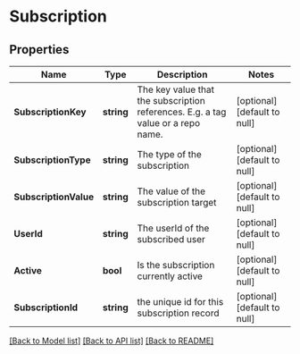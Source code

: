 # Subscription

## Properties
Name | Type | Description | Notes
------------ | ------------- | ------------- | -------------
**SubscriptionKey** | **string** | The key value that the subscription references. E.g. a tag value or a repo name. | [optional] [default to null]
**SubscriptionType** | **string** | The type of the subscription | [optional] [default to null]
**SubscriptionValue** | **string** | The value of the subscription target | [optional] [default to null]
**UserId** | **string** | The userId of the subscribed user | [optional] [default to null]
**Active** | **bool** | Is the subscription currently active | [optional] [default to null]
**SubscriptionId** | **string** | the unique id for this subscription record | [optional] [default to null]

[[Back to Model list]](../README.md#documentation-for-models) [[Back to API list]](../README.md#documentation-for-api-endpoints) [[Back to README]](../README.md)


